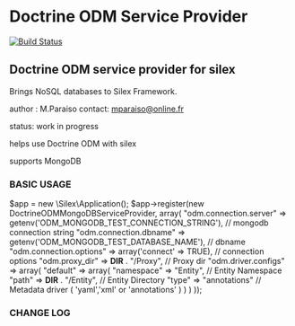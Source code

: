 Doctrine ODM Service Provider
=============================

[![Build Status](https://travis-ci.org/Mparaiso/doctrineodmserviceprovider.png?branch=master)](https://travis-ci.org/Mparaiso/doctrineodmserviceprovider)

Doctrine ODM service provider for silex
---------------------------------------

Brings NoSQL databases to Silex Framework.

author : M.Paraiso
contact: mparaiso@online.fr

status: work in progress

helps use Doctrine ODM with silex

supports MongoDB

### BASIC USAGE

 $app = new \Silex\Application();
        $app->register(new DoctrineODMMongoDBServiceProvider, array(
            "odm.connection.server" => getenv('ODM_MONGODB_TEST_CONNECTION_STRING'), // mongodb connection string
            "odm.connection.dbname" => getenv('ODM_MONGODB_TEST_DATABASE_NAME'), // dbname
            "odm.connection.options" => array('connect' => TRUE), // connection options
            "odm.proxy_dir" => __DIR__ . "/Proxy", // Proxy dir
            "odm.driver.configs" => array(
                "default" => array(
                    "namespace" => "Entity", // Entity Namespace
                    "path" => __DIR__ . "/Entity", // Entity Directory
                    "type" => "annotations" // Metadata driver ( 'yaml','xml' or 'annotations' )
                )
            )
        ));

### CHANGE LOG
